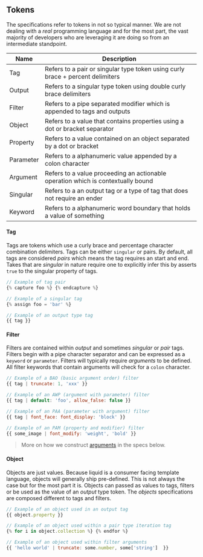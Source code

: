 ## Tokens

The specifications refer to tokens in not so typical manner. We are not dealing with a _real_ programming language and for the most part, the vast majority of developers who are leveraging it are doing so from an intermediate standpoint.

| Name      | Description                                                                      |
| --------- | -------------------------------------------------------------------------------- |
| Tag       | Refers to a pair or singular type token using curly brace + percent delimiters   |
| Output    | Refers to a singular type token using double curly brace delimiters              |
| Filter    | Refers to a pipe separated modifier which is appended to tags and outputs        |
| Object    | Refers to a value that contains properties using a dot or bracket separator      |
| Property  | Refers to a value contained on an object separated by a dot or bracket           |
| Parameter | Refers to a alphanumeric value appended by a colon character                     |
| Argument  | Refers to a value proceeding an actionable operation which is contextually bound |
| Singular  | Refers to a an output tag or a type of tag that does not require an ender        |
| Keyword   | Refers to a alphanumeric word boundary that holds a value of something           |

#### Tag

Tags are tokens which use a curly brace and percentage character combination delimiters. Tags can be either `singular` or pairs. By default, all tags are considered _pairs_ which means the tag requires an start and end. Takes that are _singular_ in nature require one to explicitly infer this by asserts `true` to the singular property of tags.

```js
// Example of tag pair
{% capture foo %} {% endcapture %}

// Example of a singular tag
{% assign foo = 'bar' %}

// Example of an output type tag
{{ tag }}
```

#### Filter

Filters are contained within _output_ and sometimes _singular_ or _pair_ tags. Filters begin with a pipe character separator and can be expressed as a `keyword` or `parameter`. Filters will typically require _arguments_ to be defined. All filter keywords that contain arguments will check for a `colon` character.

```js
// Example of a BAO (basic argument order) filter
{{ tag | truncate: 1, 'xxx' }}

// Example of an AWP (argument with parameter) filter
{{ tag | default: 'foo', allow_false: false }}

// Example of an PAA (parameter with argument) filter
{{ tag | font_face: font_display: 'block' }}

// Example of an PAM (property and modifier) filter
{{ some_image | font_modify: 'weight', 'bold' }}
```

> More on how we construct [arguments](#) in the specs below.

#### Object

Objects are just values. Because liquid is a consumer facing template language, objects will generally ship pre-defined. This is not always the case but for the most part it is. Objects can passed as values to tags, filters or be used as the value of an _output_ type token. The _objects_ specifications are composed different to tags and filters.

```js
// Example of an object used in an output tag
{{ object.property }}

// Example of an object used within a pair type iteration tag
{% for i in object.collection %} {% endfor %}

// Example of an object used within filter arguments
{{ 'hello world' | truncate: some.number, some['string']  }}
```
